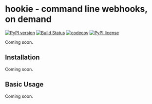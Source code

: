 # hookie - command line webhooks, on demand

[![PyPI version](https://badge.fury.io/py/hookie.svg)](https://badge.fury.io/py/hookie)
[![Build Status](https://travis-ci.org/alexdlaird/hookie.svg?branch=master)](https://travis-ci.org/alexdlaird/hookie)
[![codecov](https://codecov.io/gh/alexdlaird/hookie/branch/master/graph/badge.svg)](https://codecov.io/gh/alexdlaird/hookie)
[![PyPI license](https://img.shields.io/pypi/l/hookie.svg)](https://pypi.org/project/hookie/)

Coming soon.

## Installation

Coming soon.

## Basic Usage

Coming soon.